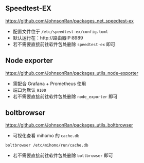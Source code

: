 ## Speedtest-EX
https://github.com/JohnsonRan/packages_net_speedtest-ex
- 配置文件位于 `/etc/speedtest-ex/config.toml`
- 默认运行在：http://路由器IP:8989
- 若不需要直接前往软件包处删除 `speedtest-ex` 即可

## Node exporter
https://github.com/JohnsonRan/packages_utils_node-exporter
- 需配合 Grafana + Prometheus 使用
- 端口为默认 `9100`
- 若不需要直接前往软件包处删除 `node_exporter` 即可

## boltbrowser
https://github.com/JohnsonRan/packages_utils_boltbrowser
- 可视化查看 mihomo 的 `cache.db`
```
boltbrowser /etc/mihomo/run/cache.db
```
- 若不需要直接前往软件包处删除 `boltbrowser` 即可